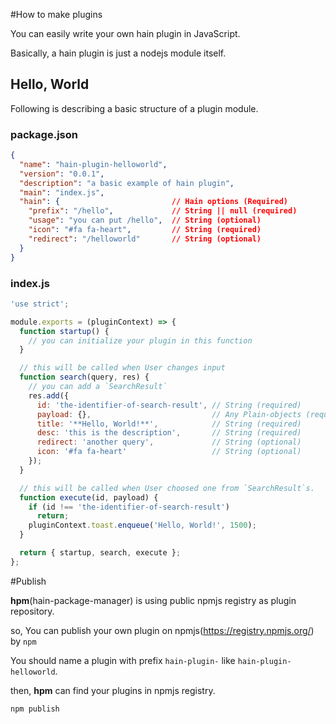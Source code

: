 #How to make plugins

You can easily write your own hain plugin in JavaScript.

Basically, a hain plugin is just a nodejs module itself.



## Hello, World

Following is describing a basic structure of a plugin module.

### package.json

```json
{
  "name": "hain-plugin-helloworld",
  "version": "0.0.1",
  "description": "a basic example of hain plugin",
  "main": "index.js",
  "hain": {                         // Hain options (Required)
    "prefix": "/hello",             // String || null (required)
    "usage": "you can put /hello",  // String (optional)
    "icon": "#fa fa-heart",         // String (required)
    "redirect": "/helloworld"       // String (optional)
  }
}
```

### index.js

```javascript
'use strict';

module.exports = (pluginContext) => {
  function startup() {
    // you can initialize your plugin in this function
  }

  // this will be called when User changes input 
  function search(query, res) {
    // you can add a `SearchResult`
    res.add({
      id: 'the-identifier-of-search-result', // String (required)
      payload: {},                           // Any Plain-objects (required)
      title: '**Hello, World!**',            // String (required)
      desc: 'this is the description',       // String (required)
      redirect: 'another query',             // String (optional)
      icon: '#fa fa-heart'                   // String (optional)
    });
  }

  // this will be called when User choosed one from `SearchResult`s.
  function execute(id, payload) {
    if (id !== 'the-identifier-of-search-result')
      return;
    pluginContext.toast.enqueue('Hello, World!', 1500);
  }

  return { startup, search, execute };
};
```



#Publish

**hpm**(hain-package-manager) is using public npmjs registry as plugin repository.

so, You can publish your own plugin on npmjs(https://registry.npmjs.org/) by `npm`



You should name a plugin with prefix `hain-plugin-` like `hain-plugin-helloworld`.

then, **hpm** can find your plugins in npmjs registry.

```
npm publish
```